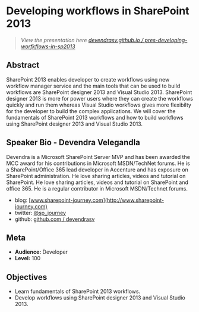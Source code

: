 Developing workflows in SharePoint 2013
=========================================
> *View the presentation here [devendrasv.github.io / pres-developing-worfkflows-in-sp2013](http://devendrasv.github.io/pres-developing-worfkflows-in-sp2013)*

Abstract
---------
SharePoint 2013 enables developer to create workflows using new workflow manager service and the main tools that can be used to build workflows are SharePoint designer 2013 and Visual Studio 2013. SharePoint designer 2013 is more for power users where they can create the workflows quickly and run them whereas Visual Studio workflows gives more flexibilty for the developer to build the complex applications. We will cover the fundamentals of SharePoint 2013 workflows and how to build workflows using SharePoint designer 2013 and Visual Studio 2013.

Speaker Bio - Devendra Velegandla
---------------------------------
Devendra is a Microsoft SharePoint Server MVP and has been awarded the MCC award for his contributions in Microsoft MSDN/TechNet forums. He is a SharePoint/Office 365 lead developer in Accenture and has exposure on SharePoint administration. He love sharing articles, videos and tutorial on SharePoint. He love sharing articles, videos and tutorial on SharePoint and office 365. He is a regular contributor in Microsoft MSDN/Technet forums. 

- blog: [www.sharepoint-journey.com](http://www.sharepoint-journey.com)
- twitter: [@sp_journey](http://www.twitter.com/sp_journey)
- github: [github.com / devendrasv](http://github.com/devendrasv)


Meta
----
- **Audience:** Developer
- **Level:** 100

Objectives
----------
- Learn fundamentals of SharePoint 2013 workflows.
- Develop workflows using SharePoint designer 2013 and Visual Studio 2013.
